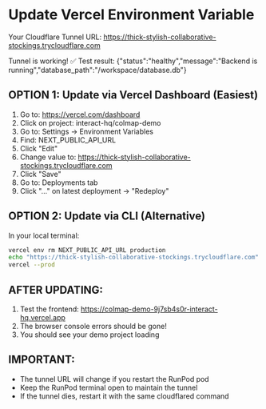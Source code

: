 Update Vercel Environment Variable
===================================

Your Cloudflare Tunnel URL:
https://thick-stylish-collaborative-stockings.trycloudflare.com

Tunnel is working! ✅ Test result:
{"status":"healthy","message":"Backend is running","database_path":"/workspace/database.db"}

OPTION 1: Update via Vercel Dashboard (Easiest)
------------------------------------------------
1. Go to: https://vercel.com/dashboard
2. Click on project: interact-hq/colmap-demo
3. Go to: Settings → Environment Variables
4. Find: NEXT_PUBLIC_API_URL
5. Click "Edit" 
6. Change value to: https://thick-stylish-collaborative-stockings.trycloudflare.com
7. Click "Save"
8. Go to: Deployments tab
9. Click "..." on latest deployment → "Redeploy"


OPTION 2: Update via CLI (Alternative)
---------------------------------------
In your local terminal:
```bash
vercel env rm NEXT_PUBLIC_API_URL production
echo "https://thick-stylish-collaborative-stockings.trycloudflare.com" | vercel env add NEXT_PUBLIC_API_URL production
vercel --prod
```

AFTER UPDATING:
---------------
1. Test the frontend: https://colmap-demo-9j7sb4s0r-interact-hq.vercel.app
2. The browser console errors should be gone!
3. You should see your demo project loading

IMPORTANT:
----------
- The tunnel URL will change if you restart the RunPod pod
- Keep the RunPod terminal open to maintain the tunnel
- If the tunnel dies, restart it with the same cloudflared command

